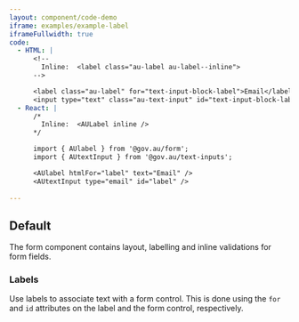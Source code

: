 ```yaml
---
layout: component/code-demo
iframe: examples/example-label
iframeFullwidth: true
code:
  - HTML: |
      <!--
        Inline:  <label class="au-label au-label--inline">
      -->

      <label class="au-label" for="text-input-block-label">Email</label>
      <input type="text" class="au-text-input" id="text-input-block-label" name="text-input-block-label">
  - React: |
      /*
        Inline:  <AULabel inline />
      */

      import { AUlabel } from '@gov.au/form';
      import { AUtextInput } from '@gov.au/text-inputs';

      <AUlabel htmlFor="label" text="Email" />
      <AUtextInput type="email" id="label" />
       
---
```

## Default

The form component contains layout, labelling and inline validations for form fields.

### Labels

Use labels to associate text with a form control. This is done using the `for` and `id` attributes on the label and the form control, respectively. 
